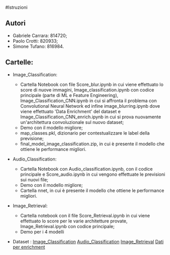 #Istruzioni

## Autori
* Gabriele Carrara: 814720;
* Paolo Crotti: 820933;
* Simone Tufano: 816984.

## Cartelle:
* Image_Classification: 
	+ Cartella Notebook con file Score_blur.ipynb in cui viene effettuato lo score di nuove immagini, 
	Image_classification.ipynb con codice principale (parte di ML e Feature Engineering), Image_Classification_CNN.ipynb in cui si affronta il 
	problema con Convolutional Neural Network ed infine image_blurring.ipynb dove viene effettuato 'Data Enrichment' del dataset e 
	Image_Classification_CNN_enrich.ipynb in cui si prova nuovamente un'architettura convoluzionale sul nuovo dataset;
	+ Demo con il modello migliore;
	+ map_classes.pkl, dizionario per contestualizzare le label della previsione;
	+ final_model_image_classification.zip, in cui è presente il modello che ottiene le performance migliori.

* Audio_Classification:
	+ Cartella Notebook con Audio_classification.ipynb, con il codice principale e Score_audio.ipynb in cui vengono effettuate le previsioni sui nuovi file;
	+ Demo con il modello migliore;
	+ Cartella nnet, in cui è presente il modello che ottiene le performance migliori.

* Image_Retrieval:
	+ Cartella notebook con il file Score_Retrieval.ipynb in cui viene effettuato lo score per le varie architetture provate, Image_Retrieval.ipynb con codice principale;
	+ Demo per i 4 modelli


* Dataset :
	[Image_Classification](  https://www.kaggle.com/toponowicz/spoken-language-identification)
	[Audio_Classification](https://www.kaggle.com/kwentar/blur-dataset)
	[Image_Retrieval](http://skydrive.live.com/?cid=1e04f731c1dd71bc&id=1E04F731C1DD71BC!105)
	[Dati per enrichment](https://www.kaggle.com/ifigotin/imagenetmini-1000)
